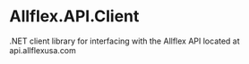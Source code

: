 # Allflex.API.Client
.NET client library for interfacing with the Allflex API located at api.allflexusa.com

